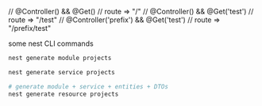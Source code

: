 // @Controller() && @Get() // route => "/"
// @Controller() && @Get('test') // route => "/test"
// @Controller('prefix') && @Get('test') // route => "/prefix/test"

some nest CLI commands

```bash
nest generate module projects

nest generate service projects

# generate module + service + entities + DTOs
nest generate resource projects

```
